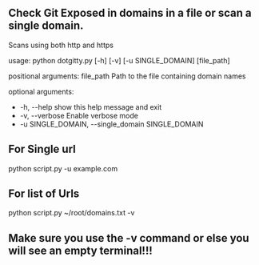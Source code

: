## Check Git Exposed in domains in a file or scan a single domain.
Scans using both http and https

usage: python dotgitty.py [-h] [-v] [-u SINGLE_DOMAIN] [file_path]

positional arguments:
  file_path          Path to the file containing domain names

optional arguments:
 *  -h, --help            show this help message and exit 
 *  -v, --verbose         Enable verbose mode 
 *  -u SINGLE_DOMAIN, --single_domain SINGLE_DOMAIN 

## For Single url 
python script.py -u example.com 

## For list of Urls
python script.py ~/root/domains.txt -v 

## Make sure you use the -v command or else you will see an empty terminal!!!
